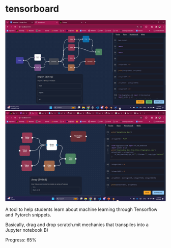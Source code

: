 # tensorboard

![image](https://github.com/BlueStarBurst/tensorboard/blob/master/imgs/img2.png?raw=true)
![image2](https://github.com/BlueStarBurst/tensorboard/blob/master/imgs/img.png?raw=true)

A tool to help students learn about machine learning through Tensorflow and Pytorch snippets.

Basically, drag and drop scratch.mit mechanics that transpiles into a Jupyter notebook B)

Progress: 65%
